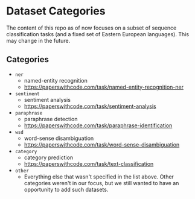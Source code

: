 # Dataset Categories

The content of this repo as of now focuses on a subset of sequence classification tasks (and a fixed set of Eastern
European languages). This may change in the future.

## Categories

- `ner`
    - named-entity recognition
    - https://paperswithcode.com/task/named-entity-recognition-ner
- `sentiment`
    - sentiment analysis
    - https://paperswithcode.com/task/sentiment-analysis
- `paraphrase`
    - paraphrase detection
    - https://paperswithcode.com/task/paraphrase-identification
- `wsd`
    - word-sense disambiguation
    - https://paperswithcode.com/task/word-sense-disambiguation
- `category`
    - category prediction
    - https://paperswithcode.com/task/text-classification
- `other`
    - Everything else that wasn't specified in the list above. Other categories weren't in our focus, but we still
      wanted to have an opportunity to add such datasets.
